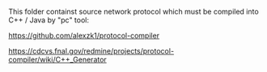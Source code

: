 This folder containst source network protocol which must be compiled 
into C++ / Java by "pc" tool:

https://github.com/alexzk1/protocol-compiler

https://cdcvs.fnal.gov/redmine/projects/protocol-compiler/wiki/C++_Generator

